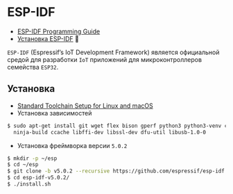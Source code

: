 # ESP-IDF

 - [ESP-IDF Programming Guide](https://docs.espressif.com/projects/esp-idf/en/v5.0.2/esp32s3/index.html)
 - [Установка ESP-IDF](https://docs.jethome.ru/ru/controllers/mcu/howto/espidf/install.html#esp-idf) &#128018;

`ESP-IDF` (Espressif’s IoT Development Framework) является официальной средой для разработки `IoT` приложений для микроконтроллеров семейства `ESP32`.

## <a name="#install"></a> Установка
 - [Standard Toolchain Setup for Linux and macOS](https://docs.espressif.com/projects/esp-idf/en/v5.0.2/esp32s3/get-started/linux-macos-setup.html)
- Установка зависимостей

```bash
$ sudo apt-get install git wget flex bison gperf python3 python3-venv cmake \
  ninja-build ccache libffi-dev libssl-dev dfu-util libusb-1.0-0
```
- Установка фреймворка версии `5.0.2`

```bash
$ mkdir -p ~/esp
$ cd ~/esp
$ git clone -b v5.0.2 --recursive https://github.com/espressif/esp-idf.git esp-idf-v5.0.2
$ cd esp-idf-v5.0.2/
$ ./install.sh
```
